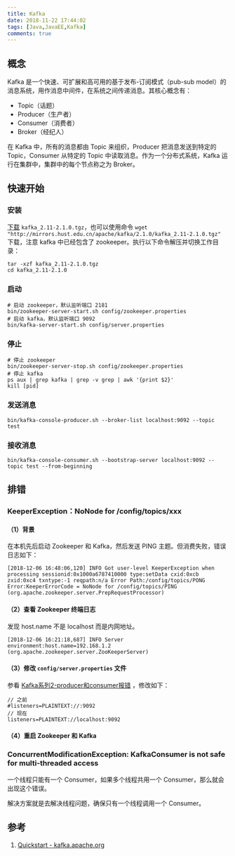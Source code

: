 ```yaml
---
title: Kafka
date: 2018-11-22 17:44:02
tags: [Java,JavaEE,Kafka]
comments: true
---
```


## 概念

Kafka 是一个快速、可扩展和高可用的基于发布-订阅模式（pub-sub model）的消息系统，用作消息中间件，在系统之间传递消息。其核心概念有：

- Topic（话题）
- Producer（生产者）
- Consumer（消费者）
- Broker（经纪人）

在 Kafka 中，所有的消息都由 Topic 来组织，Producer 把消息发送到特定的 Topic，Consumer 从特定的 Topic 中读取消息。作为一个分布式系统，Kafka 运行在集群中，集群中的每个节点称之为 Broker。

## 快速开始

### 安装

[下载](https://www.apache.org/dyn/closer.cgi?path=/kafka/2.1.0/kafka_2.11-2.1.0.tgz)  `kafka_2.11-2.1.0.tgz`，也可以使用命令 `wget "http://mirrors.hust.edu.cn/apache/kafka/2.1.0/kafka_2.11-2.1.0.tgz"` 下载，注意 kafka 中已经包含了 zookeeper。执行以下命令解压并切换工作目录：

```shell
tar -xzf kafka_2.11-2.1.0.tgz
cd kafka_2.11-2.1.0
```

### 启动

```shell
# 启动 zookeeper，默认监听端口 2181
bin/zookeeper-server-start.sh config/zookeeper.properties
# 启动 kafka，默认监听端口 9092
bin/kafka-server-start.sh config/server.properties
```

### 停止

```shell
# 停止 zookeeper
bin/zookeeper-server-stop.sh config/zookeeper.properties
# 停止 kafka
ps aux | grep kafka | grep -v grep | awk '{print $2}'
kill [pid]
```

### 发送消息

```shell
bin/kafka-console-producer.sh --broker-list localhost:9092 --topic test
```

### 接收消息

```shell
bin/kafka-console-consumer.sh --bootstrap-server localhost:9092 --topic test --from-beginning
```

## 排错

### KeeperException：NoNode for /config/topics/xxx

#### （1）背景

在本机先后启动 Zookeeper 和 Kafka，然后发送 PING 主题。但消费失败，错误日志如下：

```
[2018-12-06 16:48:06,120] INFO Got user-level KeeperException when processing sessionid:0x1000a6787410000 type:setData cxid:0xcb zxid:0xc4 txntype:-1 reqpath:n/a Error Path:/config/topics/PONG Error:KeeperErrorCode = NoNode for /config/topics/PING (org.apache.zookeeper.server.PrepRequestProcessor)
```

#### （2）查看 Zookeeper 终端日志

发现 host.name 不是 localhost 而是内网地址。

```
[2018-12-06 16:21:18,687] INFO Server environment:host.name=192.168.1.2 (org.apache.zookeeper.server.ZooKeeperServer)
```

#### （3）修改 `config/server.properties`  文件

参看 [Kafka系列2-producer和consumer报错](https://blog.csdn.net/kuluzs/article/details/51577678) ，修改如下：

```shell
// 之前
#listeners=PLAINTEXT://:9092
// 现在
listeners=PLAINTEXT://localhost:9092
```

#### （4）重启 Zookeeper 和 Kafka

### ConcurrentModificationException: KafkaConsumer is not safe for multi-threaded access

一个线程只能有一个 Consumer，如果多个线程共用一个 Consumer，那么就会出现这个错误。

解决方案就是去解决线程问题，确保只有一个线程调用一个 Consumer。

## 参考

1. [Quickstart - kafka.apache.org](https://kafka.apache.org/quickstart)